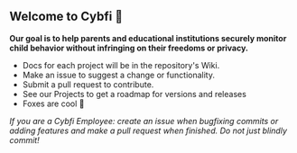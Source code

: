 ## Welcome to Cybfi 👋

**Our goal is to help parents and educational institutions securely monitor child behavior without infringing on their freedoms or privacy.**

* Docs for each project will be in the repository's Wiki.
* Make an issue to suggest a change or functionality.
* Submit a pull request to contribute.
* See our Projects to get a roadmap for versions and releases
* Foxes are cool 🦊

*If you are a Cybfi Employee: create an issue when bugfixing commits or adding features and make a pull request when finished. Do not just blindly commit!*
